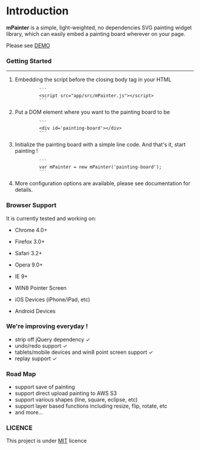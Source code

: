 Introduction
========

**mPainter** is a simple, light-weighted, no dependencies SVG painting widget library, which can easily embed a painting board wherever on your page.

Please see [DEMO]


### Getting Started
------------

1. Embedding the script before the closing body tag in your HTML

                ```
                <script src="app/src/mPainter.js"></script>
                ```

2. Put a DOM element where you want to the painting board to be

                ```
                <div id='painting-board'></div>
                ```

3. Initialize the painting board with a simple line code. And that's it, start painting !

                ```
                var mPainter = new mPainter('painting-board');
                ```

4. More configuration options are available, please see documentation for details.


### Browser Support

It is currently tested and working on:

- Chrome 4.0+

- Firefox 3.0+

- Safari 3.2+

- Opera 9.0+

- IE 9+

- WIN8 Pointer Screen

- iOS Devices (iPhone/iPad, etc)

- Android Devices


### We're improving everyday !

* strip off jQuery dependency ✓
* undo/redo support ✓
* tablets/mobile devices and win8 point screen support ✓
* replay support ✓

### Road Map

* support save of painting
* support direct upload painting to AWS S3
* support various shapes (line, square, eclipse, etc)
* support layer based functions including resize, flip, rotate, etc
* and more...

### LICENCE

This project is under [MIT] licence

[DEMO]: http://paint.tantanguanguan.com
[MIT]: http://en.wikipedia.org/wiki/MIT_License
